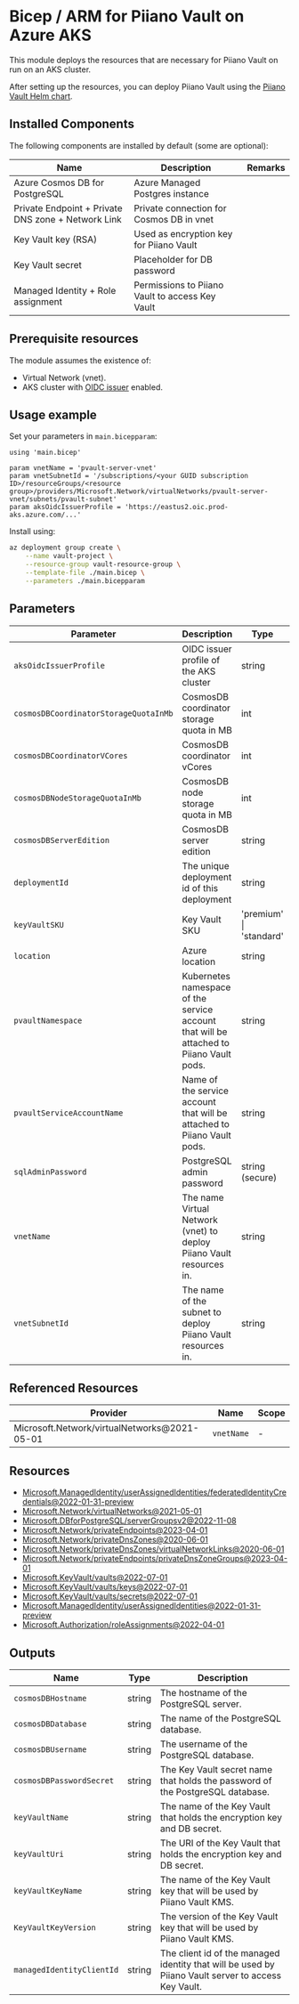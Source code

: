 # Bicep / ARM for Piiano Vault on Azure AKS

This module deploys the resources that are necessary for Piiano Vault on run on an AKS cluster.

After setting up the resources, you can deploy Piiano Vault using the [Piiano Vault Helm chart](https://github.com/piiano/helm-charts/tree/main/charts/pvault-server).

## Installed Components

The following components are installed by default (some are optional):

| Name                                               | Description                                     | Remarks |
| -------------------------------------------------- | ----------------------------------------------- | ------- |
| Azure Cosmos DB for PostgreSQL                     | Azure Managed Postgres instance                 |         |
| Private Endpoint + Private DNS zone + Network Link | Private connection for Cosmos DB in vnet        |         |
| Key Vault key (RSA)                                | Used as encryption key for Piiano Vault         |         |
| Key Vault secret                                   | Placeholder for DB password                     |         |
| Managed Identity + Role assignment                 | Permissions to Piiano Vault to access Key Vault |         |

## Prerequisite resources

The module assumes the existence of:
* Virtual Network (vnet).
* AKS cluster with [OIDC issuer](https://learn.microsoft.com/en-us/azure/aks/use-oidc-issuer) enabled.

## Usage example

Set your parameters in `main.bicepparam`:
```
using 'main.bicep'

param vnetName = 'pvault-server-vnet'
param vnetSubnetId = '/subscriptions/<your GUID subscription ID>/resourceGroups/<resource group>/providers/Microsoft.Network/virtualNetworks/pvault-server-vnet/subnets/pvault-subnet'
param aksOidcIssuerProfile = 'https://eastus2.oic.prod-aks.azure.com/...'
```

Install using:
```bash
az deployment group create \
    --name vault-project \
    --resource-group vault-resource-group \
    --template-file ./main.bicep \
    --parameters ./main.bicepparam
```

## Parameters

| Parameter                             | Description                                                                             | Type                    | Default                    |
| ------------------------------------- | --------------------------------------------------------------------------------------- | ----------------------- | -------------------------- |
| `aksOidcIssuerProfile`                | OIDC issuer profile of the AKS cluster                                                  | string                  |                            |
| `cosmosDBCoordinatorStorageQuotaInMb` | CosmosDB coordinator storage quota in MB                                                | int                     | 32768 // 32GB              |
| `cosmosDBCoordinatorVCores`           | CosmosDB coordinator vCores                                                             | int                     | 2                          |
| `cosmosDBNodeStorageQuotaInMb`        | CosmosDB node storage quota in MB                                                       | int                     | 524288 // 512GB            |
| `cosmosDBServerEdition`               | CosmosDB server edition                                                                 | string                  | 'BurstableGeneralPurpose'  |
| `deploymentId`                        | The unique deployment id of this deployment                                             | string                  | 'pvault-server-exp1'       |
| `keyVaultSKU`                         | Key Vault SKU                                                                           | 'premium' \| 'standard' | 'standard'                 |
| `location`                            | Azure location                                                                          | string                  | `resourceGroup().location` |
| `pvaultNamespace`                     | Kubernetes namespace of the service account that will be attached to Piiano Vault pods. | string                  | 'pvault'                   |
| `pvaultServiceAccountName`            | Name of the service account that will be attached to Piiano Vault pods.                 | string                  | 'pvault-sa'                |
| `sqlAdminPassword`                    | PostgreSQL admin password                                                               | string (secure)         | newGuid()                  |
| `vnetName`                            | The name Virtual Network (vnet) to deploy Piiano Vault resources in.                    | string                  |                            |
| `vnetSubnetId`                        | The name of the subnet to deploy Piiano Vault resources in.                             | string                  |                            |

## Referenced Resources

| Provider                                     | Name       | Scope |
| -------------------------------------------- | ---------- | ----- |
| Microsoft.Network/virtualNetworks@2021-05-01 | `vnetName` | -     |

## Resources

- [Microsoft.ManagedIdentity/userAssignedIdentities/federatedIdentityCredentials@2022-01-31-preview](https://learn.microsoft.com/en-us/azure/templates/microsoft.managedidentity/2022-01-31-preview/userassignedidentities/federatedidentitycredentials)
- [Microsoft.Network/virtualNetworks@2021-05-01](https://learn.microsoft.com/en-us/azure/templates/microsoft.network/2021-05-01/virtualnetworks)
- [Microsoft.DBforPostgreSQL/serverGroupsv2@2022-11-08](https://learn.microsoft.com/en-us/azure/templates/microsoft.dbforpostgresql/2022-11-08/servergroupsv2)
- [Microsoft.Network/privateEndpoints@2023-04-01](https://learn.microsoft.com/en-us/azure/templates/microsoft.network/2023-04-01/privateendpoints)
- [Microsoft.Network/privateDnsZones@2020-06-01](https://learn.microsoft.com/en-us/azure/templates/microsoft.network/2020-06-01/privatednszones)
- [Microsoft.Network/privateDnsZones/virtualNetworkLinks@2020-06-01](https://learn.microsoft.com/en-us/azure/templates/microsoft.network/2020-06-01/privatednszones/virtualnetworklinks)
- [Microsoft.Network/privateEndpoints/privateDnsZoneGroups@2023-04-01](https://learn.microsoft.com/en-us/azure/templates/microsoft.network/2023-04-01/privateendpoints/privatednszonegroups)
- [Microsoft.KeyVault/vaults@2022-07-01](https://learn.microsoft.com/en-us/azure/templates/microsoft.keyvault/2022-07-01/vaults)
- [Microsoft.KeyVault/vaults/keys@2022-07-01](https://learn.microsoft.com/en-us/azure/templates/microsoft.keyvault/2022-07-01/vaults/keys)
- [Microsoft.KeyVault/vaults/secrets@2022-07-01](https://learn.microsoft.com/en-us/azure/templates/microsoft.keyvault/2022-07-01/vaults/secrets)
- [Microsoft.ManagedIdentity/userAssignedIdentities@2022-01-31-preview](https://learn.microsoft.com/en-us/azure/templates/microsoft.managedidentity/2022-01-31-preview/userassignedidentities)
- [Microsoft.Authorization/roleAssignments@2022-04-01](https://learn.microsoft.com/en-us/azure/templates/microsoft.authorization/2022-04-01/roleassignments)

## Outputs

| Name                      | Type   | Description                                                                                         |
| ------------------------- | ------ | --------------------------------------------------------------------------------------------------- |
| `cosmosDBHostname`        | string | The hostname of the PostgreSQL server.                                                              |
| `cosmosDBDatabase`        | string | The name of the PostgreSQL database.                                                                |
| `cosmosDBUsername`        | string | The username of the PostgreSQL database.                                                            |
| `cosmosDBPasswordSecret`  | string | The Key Vault secret name that holds the password of the PostgreSQL database.                       |
| `keyVaultName`            | string | The name of the Key Vault that holds the encryption key and DB secret.                              |
| `keyVaultUri`             | string | The URI of the Key Vault that holds the encryption key and DB secret.                               |
| `keyVaultKeyName`         | string | The name of the Key Vault key that will be used by Piiano Vault KMS.                                |
| `KeyVaultKeyVersion`      | string | The version of the Key Vault key that will be used by Piiano Vault KMS.                             |
| `managedIdentityClientId` | string | The client id of the managed identity that will be used by Piiano Vault server to access Key Vault. |